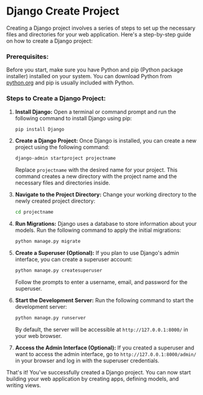 # Django Create Project

Creating a Django project involves a series of steps to set up the necessary files and directories for your web application. Here's a step-by-step guide on how to create a Django project:

### Prerequisites:
Before you start, make sure you have Python and pip (Python package installer) installed on your system. You can download Python from [python.org](https://www.python.org/downloads/) and pip is usually included with Python.

### Steps to Create a Django Project:

1. **Install Django:**
   Open a terminal or command prompt and run the following command to install Django using pip:

   ```bash
   pip install Django
   ```

2. **Create a Django Project:**
   Once Django is installed, you can create a new project using the following command:

   ```bash
   django-admin startproject projectname
   ```

   Replace `projectname` with the desired name for your project. This command creates a new directory with the project name and the necessary files and directories inside.

3. **Navigate to the Project Directory:**
   Change your working directory to the newly created project directory:

   ```bash
   cd projectname
   ```

4. **Run Migrations:**
   Django uses a database to store information about your models. Run the following command to apply the initial migrations:

   ```bash
   python manage.py migrate
   ```

5. **Create a Superuser (Optional):**
   If you plan to use Django's admin interface, you can create a superuser account:

   ```bash
   python manage.py createsuperuser
   ```

   Follow the prompts to enter a username, email, and password for the superuser.

6. **Start the Development Server:**
   Run the following command to start the development server:

   ```bash
   python manage.py runserver
   ```

   By default, the server will be accessible at `http://127.0.0.1:8000/` in your web browser.

7. **Access the Admin Interface (Optional):**
   If you created a superuser and want to access the admin interface, go to `http://127.0.0.1:8000/admin/` in your browser and log in with the superuser credentials.

That's it! You've successfully created a Django project. You can now start building your web application by creating apps, defining models, and writing views.
